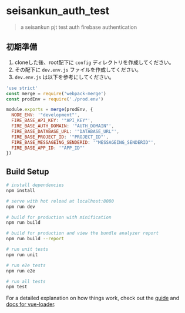 # seisankun_auth_test

> a seisankun pjt test auth firebase authentication

## 初期準備
1. cloneした後、root配下に `config` ディレクトリを作成してください。
2. その配下に `dev.env.js` ファイルを作成してください。
3. `dev.env.js` は以下を参考にしてください。

``` js
'use strict'
const merge = require('webpack-merge')
const prodEnv = require('./prod.env')

module.exports = merge(prodEnv, {
  NODE_ENV: '"development"',
  FIRE_BASE_API_KEY: '"API_KEY"',
  FIRE_BASE_AUTH_DOMAIN: '"AUTH_DOMAIN"',
  FIRE_BASE_DATABASE_URL: '"DATABASE_URL"',
  FIRE_BASE_PROJECT_ID: '"PROJECT_ID"',
  FIRE_BASE_MESSAGEING_SENDERID: '"MESSAGEING_SENDERID"',
  FIRE_BASE_APP_ID: '"APP_ID"'
})

```


## Build Setup

``` bash
# install dependencies
npm install

# serve with hot reload at localhost:8080
npm run dev

# build for production with minification
npm run build

# build for production and view the bundle analyzer report
npm run build --report

# run unit tests
npm run unit

# run e2e tests
npm run e2e

# run all tests
npm test
```

For a detailed explanation on how things work, check out the [guide](http://vuejs-templates.github.io/webpack/) and [docs for vue-loader](http://vuejs.github.io/vue-loader).
